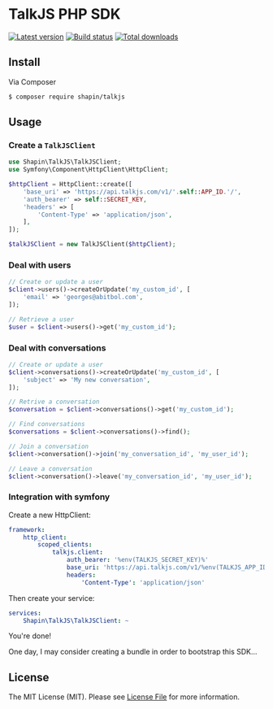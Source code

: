 # TalkJS PHP SDK

[![Latest version](https://img.shields.io/github/release/shapintv/talkjs.svg?style=flat-square)](https://github.com/shapintv/talkjs/releases)
[![Build status](https://img.shields.io/travis/shapintv/talkjs.svg?style=flat-square)](https://travis-ci.com/shapintv/talkjs)
[![Total downloads](https://img.shields.io/packagist/dt/shapin/talkjs.svg?style=flat-square)](https://packagist.org/packages/shapin/talkjs)


## Install

Via Composer

``` bash
$ composer require shapin/talkjs
```

## Usage

### Create a `TalkJSClient`

```php
use Shapin\TalkJS\TalkJSClient;
use Symfony\Component\HttpClient\HttpClient;

$httpClient = HttpClient::create([
    'base_uri' => 'https://api.talkjs.com/v1/'.self::APP_ID.'/',
    'auth_bearer' => self::SECRET_KEY,
    'headers' => [
        'Content-Type' => 'application/json',
    ],
]);

$talkJSClient = new TalkJSClient($httpClient);
```

### Deal with users

```php
// Create or update a user
$client->users()->createOrUpdate('my_custom_id', [
    'email' => 'georges@abitbol.com',
]);

// Retrieve a user
$user = $client->users()->get('my_custom_id');
```

### Deal with conversations

```php
// Create or update a user
$client->conversations()->createOrUpdate('my_custom_id', [
    'subject' => 'My new conversation',
]);

// Retrive a conversation
$conversation = $client->conversations()->get('my_custom_id');

// Find conversations
$conversations = $client->conversations()->find();

// Join a conversation
$client->conversation()->join('my_conversation_id', 'my_user_id');

// Leave a conversation
$client->conversation()->leave('my_conversation_id', 'my_user_id');
```

### Integration with symfony

Create a new HttpClient:

```yml
framework:
    http_client:
        scoped_clients:
            talkjs.client:
                auth_bearer: '%env(TALKJS_SECRET_KEY)%'
                base_uri: 'https://api.talkjs.com/v1/%env(TALKJS_APP_ID)%/'
                headers:
                    'Content-Type': 'application/json'
```

Then create your service:

```yml
services:
    Shapin\TalkJS\TalkJSClient: ~
```

You're done!

One day, I may consider creating a bundle in order to bootstrap this SDK...

## License

The MIT License (MIT). Please see [License File](LICENSE) for more information.
